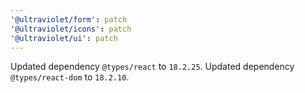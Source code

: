 ```yaml
---
'@ultraviolet/form': patch
'@ultraviolet/icons': patch
'@ultraviolet/ui': patch
---
```


Updated dependency `@types/react` to `18.2.25`.
Updated dependency `@types/react-dom` to `18.2.10`.

